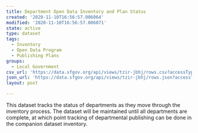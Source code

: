 ```yaml
---
title: Department Open Data Inventory and Plan Status
created: '2020-11-10T16:56:57.006064'
modified: '2020-11-10T16:56:57.006071'
state: active
type: dataset
tags:
  - Inventory
  - Open Data Program
  - Publishing Plans
groups:
  - Local Government
csv_url: 'https://data.sfgov.org/api/views/tzir-jbhj/rows.csv?accessType=DOWNLOAD'
json_url: 'https://data.sfgov.org/api/views/tzir-jbhj/rows.json?accessType=DOWNLOAD'
layout: post

---
```

This dataset tracks the status of departments as they move through the inventory process. The dataset will be maintained until all departments are complete, at which point tracking of departmental publishing can be done in the companion dataset inventory.
